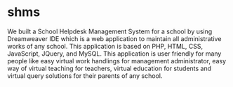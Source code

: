 shms
====

We built a School Helpdesk Management System for a school by using Dreamweaver IDE which is a web application to maintain all administrative works of any school. This application is based on PHP, HTML, CSS, JavaScript, JQuery, and MySQL. This application is user friendly for many people like easy virtual work handlings for management administrator, easy way of virtual teaching for teachers, virtual education for students and virtual query solutions for their parents of any school.
